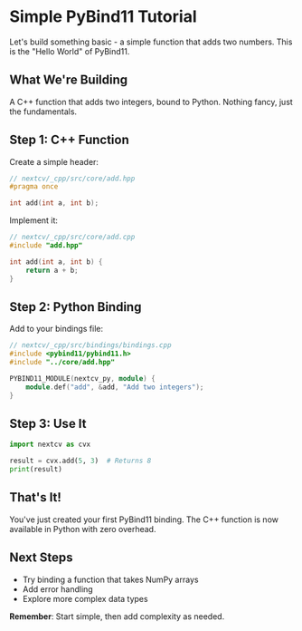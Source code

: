 # Simple PyBind11 Tutorial

Let's build something basic - a simple function that adds two numbers. This is the "Hello World" of PyBind11.

## What We're Building

A C++ function that adds two integers, bound to Python. Nothing fancy, just the fundamentals.

## Step 1: C++ Function

Create a simple header:

```cpp
// nextcv/_cpp/src/core/add.hpp
#pragma once

int add(int a, int b);
```

Implement it:

```cpp
// nextcv/_cpp/src/core/add.cpp
#include "add.hpp"

int add(int a, int b) {
    return a + b;
}
```

## Step 2: Python Binding

Add to your bindings file:

```cpp
// nextcv/_cpp/src/bindings/bindings.cpp
#include <pybind11/pybind11.h>
#include "../core/add.hpp"

PYBIND11_MODULE(nextcv_py, module) {
    module.def("add", &add, "Add two integers");
}
```

## Step 3: Use It

```python
import nextcv as cvx

result = cvx.add(5, 3)  # Returns 8
print(result)
```

## That's It!

You've just created your first PyBind11 binding. The C++ function is now available in Python with zero overhead.

## Next Steps

- Try binding a function that takes NumPy arrays
- Add error handling
- Explore more complex data types

**Remember**: Start simple, then add complexity as needed.
